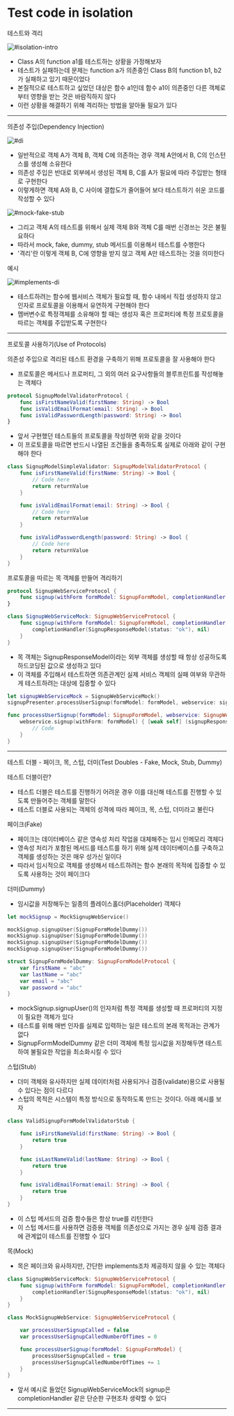 # Test code in isolation

테스트와 격리

![#isolation-intro](./imgs/test-code-in-isolation/isolation-intro.png)
* Class A의 function a1를 테스트하는 상황을 가정해보자
* 테스트가 실패하는데 문제는 function a가 의존중인 Class B의 function b1, b2가 실패하고 있기 때문이었다
* 본질적으로 테스트하고 싶었던 대상은 함수 a1인데 함수 a1이 의존중인 다른 객체로부터 영향을 받는 것은 바람직하지 않다
* 이런 상황을 해결하기 위해 격리하는 방법을 알아둘 필요가 있다

---

의존성 주입(Dependency Injection) 

![#di](./imgs/test-code-in-isolation/di.png)
* 일반적으로 객체 A가 객체 B, 객체 C에 의존하는 경우 객체 A안에서 B, C의 인스턴스를 생성해 소유한다
* 의존성 주입은 반대로 외부에서 생성된 객체 B, C를 A가 필요에 따라 주입받는 형태로 구현한다
* 이렇게하면 객체 A와 B, C 사이에 결합도가 줄어들어 보다 테스트하기 쉬운 코드를 작성할 수 있다

![#mock-fake-stub](./imgs/test-code-in-isolation/mock-fake-stub.png)
* 그리고 객체 A의 테스트를 위해서 실제 객체 B와 객체 C를 매번 신경쓰는 것은 불필요하다
* 따라서 mock, fake, dummy, stub 메서드를 이용해서 테스트를 수행한다
* '격리'란 이렇게 객체 B, C에 영향을 받지 않고 객체 A만 테스트하는 것을 의미한다

예시 

![#implements-di](./imgs/test-code-in-isolation/implements-di.png)
* 테스트하려는 함수에 웹서비스 객체가 필요할 때, 함수 내에서 직접 생성하지 않고 인자로 프로토콜을 이용해서 유연하게 구현해야 한다
* 멤버변수로 특정객체를 소유해야 할 때는 생성자 혹은 프로퍼티에 특정 프로토콜을 따르는 객체를 주입받도록 구현한다

---

프로토콜 사용하기(Use of Protocols)

의존성 주입으로 격리된 테스트 환경을 구축하기 위해 프로토콜을 잘 사용해야 한다
* 프로토콜은 메서드나 프로퍼티, 그 외의 여러 요구사항들의 블루프린트를 작성해놓는 객체다

```swift
protocol SignupModelValidatorProtocol {
    func isFirstNameValid(firstName: String) -> Bool
    func isValidEmailFormat(email: String) -> Bool
    func isValidPasswordLength(password: String) -> Bool
}
```
* 앞서 구현했던 테스트들의 프로토콜을 작성하면 위와 같을 것이다
* 이 프로토콜을 따르면 반드시 나열된 조건들을 충족하도록 실제로 아래와 같이 구현해야 한다

```swift
class SignupModelSimpleValidator: SignupModelValidatorProtocol {
    func isFirstNameValid(firstName: String) -> Bool {
        // Code here
        return returnValue
    }

    func isValidEmailFormat(email: String) -> Bool {
        // Code here
        return returnValue
    }

    func isValidPasswordLength(password: String) -> Bool {
        // Code here
        return returnValue
    }
}
```

프로토콜을 따르는 목 객체를 만들어 격리하기

```swift
protocol SignupWebServiceProtocol {
    func signup(withForm formModel: SignupFormModel, completionHandler: @escaping (SignupResponseModel?, SignupErrors?) -> Void)
}

class SignupWebServiceMock: SignupWebServiceProtocol {
    func signup(withForm formModel: SignupFormModel, completionHandler: @escaping (SignupResponseModel?, SignupErrors?) -> Void) {
        completionHandler(SignupResponseModel(status: "ok"), nil)
    }
}
```
* 목 객체는 SignupResponseModel이라는 외부 객체를 생성할 때 항상 성공하도록 하드코딩된 값으로 생성하고 있다
* 이 객체를 주입해서 테스트하면 의존관계인 실제 서비스 객체의 실패 여부와 무관하게 테스트하려는 대상에 집중할 수 있다

```swift
let signupWebServiceMock = SignupWebServiceMock()
signupPresenter.processUserSignup(formModel: formModel, webservice: signupWebServiceMock) // Inject mock

func processUserSignup(formModel: SignupFormModel, webservice: SignupWebServiceProtocol) {
    webservice.signup(withForm: formModel) { [weak self] (signupResponseModel, error) in
        // Code
    }
}
```

---

테스트 더블 - 페이크, 목, 스텁, 더미(Test Doubles - Fake, Mock, Stub, Dummy)

테스트 더블이란?
* 테스트 더블은 테스트를 진행하기 어려운 경우 이를 대신해 테스트를 진행할 수 있도록 만들어주는 객체를 말한다
* 테스트 더블로 사용되는 객체의 성격에 따라 페이크, 목, 스텁, 더미라고 불린다

페이크(Fake)
* 페이크는 데이터베이스 같은 영속성 처리 작업을 대체해주는 임시 인메모리 객체다
* 영속성 처리가 포함된 메서드를 테스트를 하기 위해 실제 데이터베이스를 구축하고 객체를 생성하는 것은 매우 성가신 일이다
* 따라서 임시적으로 객체를 생성해서 테스트하려는 함수 본래의 목적에 집중할 수 있도록 사용하는 것이 페이크다

더미(Dummy)
* 임시값을 저장해두는 일종의 플레이스홀더(Placeholder) 객체다

```swift
let mockSignup = MockSignupWebService()

mockSignup.signupUser(SignupFormModelDummy())
mockSignup.signupUser(SignupFormModelDummy())
mockSignup.signupUser(SignupFormModelDummy())
mockSignup.signupUser(SignupFormModelDummy())

struct SignupFormModelDummy: SignupFormModelProtocol {
    var firstName = "abc"
    var lastName = "abc"
    var email = "abc"
    var password = "abc"    
}
```
* mockSignup.signupUser()의 인자처럼 특정 객체를 생성할 때 프로퍼티의 지정이 필요한 객체가 있다
* 테스트를 위해 매번 인자를 실제로 입력하는 일은 테스트의 본래 목적과는 관계가 없다
* SignupFormModelDummy 같은 더미 객체에 특정 임시값을 저장해두면 테스트하여 불필요한 작업을 최소화시킬 수 있다

스텁(Stub)
* 더미 객체와 유사하지만 실제 데이터처럼 사용되거나 검증(validate)용으로 사용될 수 있다는 점이 다르다
* 스텁의 목적은 시스템이 특정 방식으로 동작하도록 만드는 것이다. 아래 예시를 보자

```swift
class ValidSignupFormModelValidatorStub {

    func isFirstNameValid(firstName: String) -> Bool {
        return true
    }

    func isLastNameValid(lastName: String) -> Bool {
        return true
    }

    func isValidEmailFormat(email: String) -> Bool {
        return true
    }
}
```
* 이 스텁 메서드의 검증 함수들은 항상 true를 리턴한다
* 이 스텁 메서드를 사용하면 검증용 객체를 의존성으로 가지는 경우 실제 검증 결과에 관계없이 테스트를 진행할 수 있다

목(Mock)
* 목은 페이크와 유사하지만, 간단한 implements조차 제공하지 않을 수 있는 객체다

```swift
class SignupWebServiceMock: SignupWebServiceProtocol {
    func signup(withForm formModel: SignupFormModel, completionHandler: @escaping (SignupResponseModel?, SignupErrors?) -> Void) {
        completionHandler(SignupResponseModel(status: "ok"), nil)
    }
}

class MockSignupWebService: SignupWebServiceProtocol {

    var processUserSignupCalled = false
    var processUserSignupCalledNumberOfTimes = 0

    func processUserSignup(formModel: SignupFormModel) {
        processUserSignupCalled = true
        processUserSignupCalledNumberOfTimes += 1
    }
}
```
* 앞서 예시로 들었던 SignupWebServiceMock의 signup은 completionHandler 같은 단순한 구현조차 생략할 수 있다

---